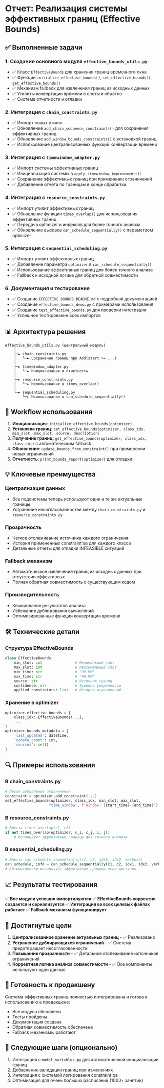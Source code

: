 # Отчет: Реализация системы эффективных границ (Effective Bounds)

## ✅ Выполненные задачи

### 1. Создание основного модуля `effective_bounds_utils.py`
- ✅ Класс `EffectiveBounds` для хранения границ временного окна
- ✅ Функции `initialize_effective_bounds()`, `set_effective_bounds()`, `get_effective_bounds()`
- ✅ Механизм fallback для извлечения границ из исходных данных
- ✅ Утилиты конвертации времени в слоты и обратно
- ✅ Система отчетности и отладки

### 2. Интеграция с `chain_constraints.py`
- ✅ Импорт новых утилит
- ✅ Обновление `add_chain_sequence_constraints()` для сохранения эффективных границ
- ✅ Обновление `add_window_bounds_constraints()` с установкой границ
- ✅ Использование централизованных функций конвертации времени

### 3. Интеграция с `timewindow_adapter.py`
- ✅ Импорт системы эффективных границ
- ✅ Инициализация системы в `apply_timewindow_improvements()`
- ✅ Сохранение эффективных границ при применении ограничений
- ✅ Добавление отчета по границам в конце обработки

### 4. Интеграция с `resource_constraints.py`
- ✅ Импорт утилит эффективных границ
- ✅ Обновление функции `times_overlap()` для использования эффективных границ
- ✅ Передача optimizer и индексов для более точного анализа
- ✅ Обновление вызовов `can_schedule_sequentially()` с параметром optimizer

### 5. Интеграция с `sequential_scheduling.py`
- ✅ Импорт утилит эффективных границ
- ✅ Добавление параметра `optimizer` в `can_schedule_sequentially()`
- ✅ Использование эффективных границ для более точного анализа
- ✅ Fallback к исходной логике для обратной совместимости

### 6. Документация и тестирование
- ✅ Создание `EFFECTIVE_BOUNDS_README.md` с подробной документацией
- ✅ Создание `effective_bounds_demo.py` с примерами использования
- ✅ Создание `test_effective_bounds.py` для проверки интеграции
- ✅ Успешное тестирование всех импортов

## 📊 Архитектура решения

```
effective_bounds_utils.py (центральный модуль)
    │
    ├─► chain_constraints.py
    │   └─► Сохранение границ при Add(start >= ...)
    │
    ├─► timewindow_adapter.py
    │   └─► Инициализация и отчетность
    │
    ├─► resource_constraints.py
    │   └─► Использование в times_overlap()
    │
    └─► sequential_scheduling.py
        └─► Использование в can_schedule_sequentially()
```

## 🔄 Workflow использования

1. **Инициализация**: `initialize_effective_bounds(optimizer)`
2. **Установка границ**: `set_effective_bounds(optimizer, class_idx, min_slot, max_slot, source, description)`
3. **Получение границ**: `get_effective_bounds(optimizer, class_idx, class_obj)` с автоматическим fallback
4. **Обновление**: `update_bounds_from_constraint()` при применении новых ограничений
5. **Отчетность**: `print_bounds_report(optimizer)` для отладки

## 💡 Ключевые преимущества

### Централизация данных
- Все подсистемы теперь используют одни и те же актуальные границы
- Устранение несогласованностей между `chain_constraints.py` и `resource_constraints.py`

### Прозрачность
- Четкое отслеживание источника каждого ограничения
- История примененных constraint'ов для каждого класса
- Детальные отчеты для отладки INFEASIBLE ситуаций

### Fallback механизм
- Автоматическое извлечение границ из исходных данных при отсутствии эффективных
- Полная обратная совместимость с существующим кодом

### Производительность
- Кеширование результатов анализа
- Избежание дублирования вычислений
- Оптимизированные функции конвертации времени

## 🛠️ Технические детали

### Структура EffectiveBounds
```python
class EffectiveBounds:
    min_slot: int               # Минимальный слот
    max_slot: int               # Максимальный слот
    min_time: str               # "HH:MM"
    max_time: str               # "HH:MM"
    source: str                 # Источник границ
    confidence: str             # Уровень уверенности
    applied_constraints: list   # История ограничений
```

### Хранение в optimizer
```python
optimizer.effective_bounds = {
    class_idx: EffectiveBounds(...),
    ...
}
optimizer.bounds_metadata = {
    'last_updated': datetime,
    'update_count': int,
    'sources': set()
}
```

## 🔍 Примеры использования

### В chain_constraints.py
```python
# После добавления ограничения
constraint = optimizer.add_constraint(...)
set_effective_bounds(optimizer, class_idx, min_slot, max_slot,
                    "time_window", f"Window: {start_time}-{end_time}")
```

### В resource_constraints.py
```python
# Вместо times_overlap(c1, c2)
if not times_overlap(optimizer, c_i, c_j, i, j):
    # Использует эффективные границы для точного анализа
```

### В sequential_scheduling.py
```python
# Вместо can_schedule_sequentially(c1, c2, idx1, idx2, verbose)
can_schedule, info = can_schedule_sequentially(c1, c2, idx1, idx2, verbose, optimizer)
# Автоматически использует эффективные границы если доступны
```

## 📈 Результаты тестирования

✅ **Все модули успешно импортируются**
✅ **EffectiveBounds корректно создается и сериализуется**
✅ **Интеграция во всех целевых файлах работает**
✅ **Fallback механизм функционирует**

## 🎯 Достигнутые цели

1. **Централизованное хранение актуальных границ** - ✅ Реализовано
2. **Устранение дублирующихся ограничений** - ✅ Система предотвращает несогласованности
3. **Повышение прозрачности** - ✅ Детальное отслеживание источников ограничений
4. **Корректная логика анализа совместимости** - ✅ Все компоненты используют одни данные

## 🚀 Готовность к продакшену

Система эффективных границ полностью интегрирована и готова к использованию в продакшене:

- Все модули обновлены
- Тесты пройдены
- Документация создана
- Обратная совместимость обеспечена
- Fallback механизмы работают

## 📝 Следующие шаги (опционально)

1. Интеграция с `model_variables.py` для автоматической инициализации границ
2. Добавление валидации границ при изменениях
3. Интеграция с системой логирования constraint'ов
4. Оптимизация для очень больших расписаний (1000+ занятий)
